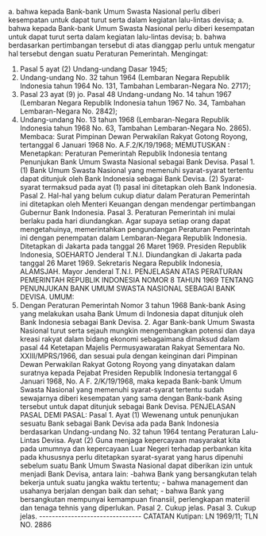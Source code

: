  a. bahwa kepada Bank-bank Umum Swasta Nasional perlu diberi kesempatan untuk dapat turut serta dalam kegiatan lalu-lintas devisa; a. bahwa kepada Bank-bank Umum Swasta Nasional perlu diberi kesempatan untuk dapat turut serta dalam kegiatan lalu-lintas devisa;
b. bahwa berdasarkan pertimbangan tersebut di atas dianggap perlu untuk mengatur hal tersebut dengan suatu Peraturan Pemerintah. Mengingat:
1. Pasal 5 ayat (2) Undang-undang Dasar 1945;
2. Undang-undang No. 32 tahun 1964 (Lembaran Negara Republik Indonesia tahun 1964 No. 131, Tambahan Lembaran-Negara No. 2717);
3. Pasal 23 ayat (9) jo. Pasal 48 Undang-undang No. 14 tahun 1967 (Lembaran Negara Republik Indonesia tahun 1967 No. 34, Tambahan Lembaran-Negara No. 2842);
4. Undang-undang No. 13 tahun 1968 (Lembaran-Negara Republik Indonesia tahun 1968 No. 63, Tambahan Lembaran-Negara No. 2865). Membaca: Surat Pimpinan Dewan Perwakilan Rakyat Gotong Royong, tertanggal 6 Januari 1968 No. A.F.2/K/19/1968;
MEMUTUSKAN :
 Menetapkan: Peraturan Pemerintah Republik Indonesia tentang Penunjukan Bank Umum Swasta Nasional sebagai Bank Devisa. Pasal 1. (1) Bank Umum Swasta Nasional yang memenuhi syarat-syarat tertentu dapat ditunjuk oleh Bank Indonesia sebagai Bank Devisa. (2) Syarat-syarat termaksud pada ayat (1) pasal ini ditetapkan oleh Bank Indonesia. Pasal 2. Hal-hal yang belum cukup diatur dalam Peraturan Pemerintah ini ditetapkan oleh Menteri Keuangan dengan mendengar pertimbangan Gubernur Bank Indonesia. Pasal 3. Peraturan Pemerintah ini mulai berlaku pada hari diundangkan. Agar supaya setiap orang dapat mengetahuinya, memerintahkan pengundangan Peraturan Pemerintah ini dengan penempatan dalam Lembaran-Negara Republik Indonesia. Ditetapkan di Jakarta pada tanggal 26 Maret 1969. Presiden Republik Indonesia, SOEHARTO Jenderal T.N.I. Diundangkan di Jakarta pada tanggal 26 Maret 1969. Sekretaris Negara Republik Indonesia, ALAMSJAH. Mayor Jenderal T.N.I. PENJELASAN ATAS PERATURAN PEMERINTAH REPUBLIK INDONESIA NOMOR 8 TAHUN 1969 TENTANG PENUNJUKAN BANK UMUM SWASTA NASIONAL SEBAGAI BANK DEVISA. UMUM:
1. Dengan Peraturan Pemerintah Nomor 3 tahun 1968 Bank-bank Asing yang melakukan usaha Bank Umum di Indonesia dapat ditunjuk oleh Bank Indonesia sebagai Bank Devisa. 2. Agar Bank-bank Umum Swasta Nasional turut serta sejauh mungkin mengembangkan potensi dan daya kreasi rakyat dalam bidang ekonomi sebagaimana dimaksud dalam pasal 44 Ketetapan Majelis Permusyawaratan Rakyat Sementara No. XXIII/MPRS/1966, dan sesuai pula dengan keinginan dari Pimpinan Dewan Perwakilan Rakyat Gotong Royong yang dinyatakan dalam suratnya kepada Pejabat Presiden Republik Indonesia tertanggal 6 Januari 1968, No. A F. 2/K/19/1968, maka kepada Bank-bank Umum Swasta Nasional yang memenuhi syarat-syarat tertentu sudah sewajarnya diberi kesempatan yang sama dengan Bank-bank Asing tersebut untuk dapat ditunjuk sebagai Bank Devisa. PENJELASAN PASAL DEMI PASAL: Pasal 1. Ayat (1) Wewenang untuk penunjukan sesuatu Bank sebagai Bank Devisa ada pada Bank Indonesia berdasarkan Undang-undang No. 32 tahun 1964 tentang Peraturan Lalu-Lintas Devisa. Ayat (2) Guna menjaga kepercayaan masyarakat kita pada umumnya dan kepercayaan Luar Negeri terhadap perbankan kita pada khususnya perlu ditetapkan syarat-syarat yang harus dipenuhi sebelum suatu Bank Umum Swasta Nasional dapat diberikan izin untuk menjadi Bank Devisa, antara lain: -bahwa Bank yang bersangkutan telah bekerja untuk suatu jangka waktu tertentu; - bahwa management dan usahanya berjalan dengan baik dan sehat; - bahwa Bank yang bersangkutan mempunyai kemampuan finansiil, perlengkapan materiil dan tenaga tehnis yang diperlukan. Pasal 2. Cukup jelas. Pasal 3. Cukup jelas. -------------------------------- CATATAN Kutipan: LN 1969/11; TLN NO. 2886